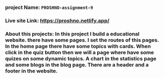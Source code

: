 ### project Name:  `PROSHNO-assignment-9`

### Live site Link: https://proshno.netlify.app/

### About this projects: In this project I build a educational website. there have some pages. I set the routes of this pages. In the home page there have some topics with cards. When click in the quiz button then we will a page where have some quizes on some dynamic topics.  A chart in the statistics page and some blogs in the blog page. There are a header and a footer in the website.  